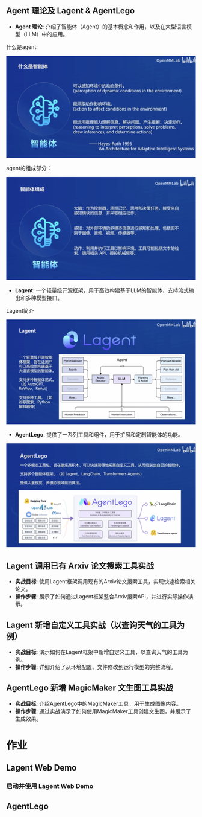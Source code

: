 ## Agent 理论及 Lagent & AgentLego 

- **Agent 理论**: 介绍了智能体（Agent）的基本概念和作用，以及在大型语言模型（LLM）中的应用。

什么是agent:

![60](image/60.png)

agent的组成部分：

![61](image/61.png)


- **Lagent**: 一个轻量级开源框架，用于高效构建基于LLM的智能体，支持流式输出和多种模型接口。

Lagent简介

![62](image/62.png)


- **AgentLego**: 提供了一系列工具和组件，用于扩展和定制智能体的功能。

![63](image/63.png)


## Lagent 调用已有 Arxiv 论文搜索工具实战

- **实战目标**: 使用Lagent框架调用现有的Arxiv论文搜索工具，实现快速检索相关论文。
- **操作步骤**: 展示了如何通过Lagent框架整合Arxiv搜索API，并进行实际操作演示。

## Lagent 新增自定义工具实战（以查询天气的工具为例）

- **实战目标**: 演示如何在Lagent框架中新增自定义工具，以查询天气的工具为例。
- **操作步骤**: 详细介绍了从环境配置、文件修改到运行模型的完整流程。

## AgentLego 新增 MagicMaker 文生图工具实战

- **实战目标**: 介绍AgentLego中的MagicMaker工具，用于生成图像内容。
- **操作步骤**: 通过实战演示了如何使用MagicMaker工具创建文生图，并展示了生成效果。

# 作业

## Lagent Web Demo
### 启动并使用 Lagent Web Demo



## AgentLego